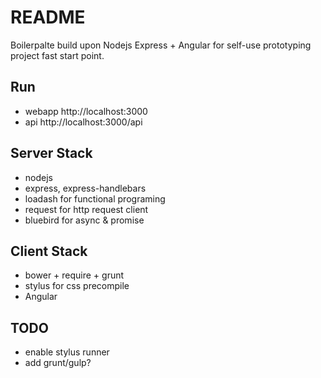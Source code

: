 # README

Boilerpalte build upon Nodejs Express + Angular for self-use prototyping project fast start point.

## Run 
- webapp 
http://localhost:3000
- api
http://localhost:3000/api

## Server Stack
- nodejs
- express, express-handlebars
- loadash for functional programing
- request for http request client
- bluebird for async & promise

## Client Stack
- bower + require + grunt
- stylus for css precompile
- Angular 

## TODO
- enable stylus runner
- add grunt/gulp?

